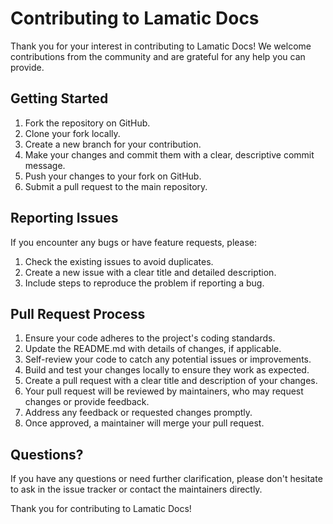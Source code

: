 # Contributing to Lamatic Docs

Thank you for your interest in contributing to Lamatic Docs! We welcome contributions from the community and are grateful for any help you can provide.

## Getting Started

1. Fork the repository on GitHub.
2. Clone your fork locally.
3. Create a new branch for your contribution.
4. Make your changes and commit them with a clear, descriptive commit message.
5. Push your changes to your fork on GitHub.
6. Submit a pull request to the main repository.

## Reporting Issues

If you encounter any bugs or have feature requests, please:

1. Check the existing issues to avoid duplicates.
2. Create a new issue with a clear title and detailed description.
3. Include steps to reproduce the problem if reporting a bug.

## Pull Request Process

1. Ensure your code adheres to the project's coding standards.
2. Update the README.md with details of changes, if applicable.
3. Self-review your code to catch any potential issues or improvements.
4. Build and test your changes locally to ensure they work as expected.
5. Create a pull request with a clear title and description of your changes.
6. Your pull request will be reviewed by maintainers, who may request changes or provide feedback.
7. Address any feedback or requested changes promptly.
8. Once approved, a maintainer will merge your pull request.

## Questions?

If you have any questions or need further clarification, please don't hesitate to ask in the issue tracker or contact the maintainers directly.

Thank you for contributing to Lamatic Docs!
